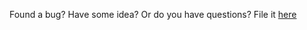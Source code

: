 Found a bug? Have some idea? Or do you have questions? File it [here](https://github.com/lokesh-coder/toppy/issues)

